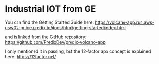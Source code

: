 # Industrial IOT from GE

You can find the Getting Started Guide here:
https://volcano-app.run.aws-usw02-pr.ice.predix.io/docs/html/getting-started/index.html
 
and is linked from the GitHub repository:
https://github.com/PredixDev/predix-volcano-app
 
I only mentioned it in passing, but the 12-factor app concept is explained here:
https://12factor.net/

